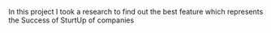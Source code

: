 In this project I took a research to find out the best feature which represents the Success of SturtUp of companies
